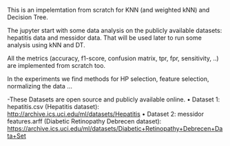 
This is an impelemtation from scratch for KNN (and weighted kNN) and 
Decision Tree.

The jupyter start with some data analysis on the publicly available 
datasets: hepatitis data and messidor data. That will be used later to run 
some analysis using kNN and DT.

All the metrics (accuracy, f1-score, confusion matrix, tpr, fpr, 
sensitivity, ..) are implemented from scratch too.

In the experiments we find methods for HP selection, feature selection, 
normalizing the data ...

-These Datasets are open source and publicly available online.
• Dataset 1: hepatitis.csv (Hepatitis dataset): 
http://archive.ics.uci.edu/ml/datasets/Hepatitis
• Dataset 2: messidor features.arff (Diabetic Retinopathy Debrecen dataset): 
https://archive.ics.uci.edu/ml/datasets/Diabetic+Retinopathy+Debrecen+Data+Set

